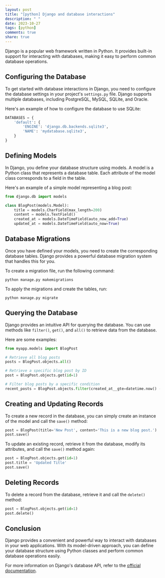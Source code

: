 ```yaml
---
layout: post
title: "[python] Django and database interactions"
description: " "
date: 2023-10-27
tags: [python]
comments: true
share: true
---
```


Django is a popular web framework written in Python. It provides built-in support for interacting with databases, making it easy to perform common database operations.

## Configuring the Database

To get started with database interactions in Django, you need to configure the database settings in your project's `settings.py` file. Django supports multiple databases, including PostgreSQL, MySQL, SQLite, and Oracle.

Here's an example of how to configure the database to use SQLite:

```python
DATABASES = {
    'default': {
        'ENGINE': 'django.db.backends.sqlite3',
        'NAME': 'mydatabase.sqlite3',
    }
}
```

## Defining Models

In Django, you define your database structure using models. A model is a Python class that represents a database table. Each attribute of the model class corresponds to a field in the table.

Here's an example of a simple model representing a blog post:

```python
from django.db import models

class BlogPost(models.Model):
    title = models.CharField(max_length=200)
    content = models.TextField()
    created_at = models.DateTimeField(auto_now_add=True)
    updated_at = models.DateTimeField(auto_now=True)
```

## Database Migrations

Once you have defined your models, you need to create the corresponding database tables. Django provides a powerful database migration system that handles this for you.

To create a migration file, run the following command:

```shell
python manage.py makemigrations
```

To apply the migrations and create the tables, run:

```shell
python manage.py migrate
```

## Querying the Database

Django provides an intuitive API for querying the database. You can use methods like `filter()`, `get()`, and `all()` to retrieve data from the database.

Here are some examples:

```python
from myapp.models import BlogPost

# Retrieve all blog posts
posts = BlogPost.objects.all()

# Retrieve a specific blog post by ID
post = BlogPost.objects.get(id=1)

# Filter blog posts by a specific condition
recent_posts = BlogPost.objects.filter(created_at__gte=datetime.now() - timedelta(days=7))
```

## Creating and Updating Records

To create a new record in the database, you can simply create an instance of the model and call the `save()` method:

```python
post = BlogPost(title='New Post', content='This is a new blog post.')
post.save()
```

To update an existing record, retrieve it from the database, modify its attributes, and call the `save()` method again:

```python
post = BlogPost.objects.get(id=1)
post.title = 'Updated Title'
post.save()
```

## Deleting Records

To delete a record from the database, retrieve it and call the `delete()` method:

```python
post = BlogPost.objects.get(id=1)
post.delete()
```

## Conclusion

Django provides a convenient and powerful way to interact with databases in your web applications. With its model-driven approach, you can define your database structure using Python classes and perform common database operations easily.

For more information on Django's database API, refer to the [official documentation](https://docs.djangoproject.com/en/3.2/topics/db/).